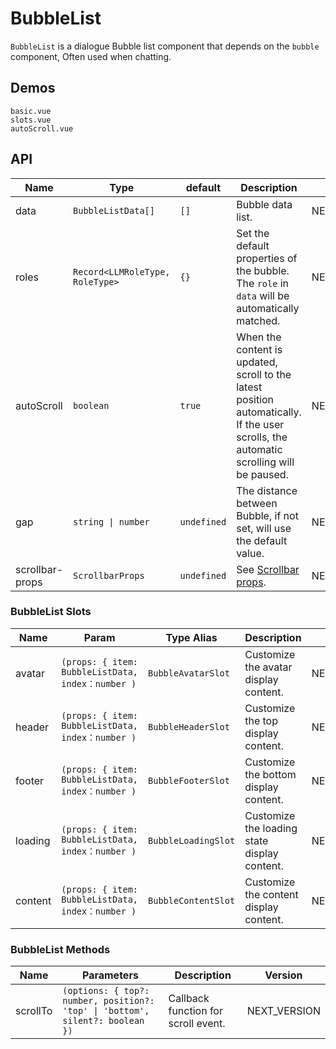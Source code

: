 # BubbleList

`BubbleList` is a dialogue Bubble list component that depends on the `bubble` component, Often used when chatting.

## Demos

```demo
basic.vue
slots.vue
autoScroll.vue
```

## API

| Name | Type | default | Description | Version |
| --- | --- | --- | --- | --- |
| data | `BubbleListData[]` | `[]` | Bubble data list. | NEXT_VERSION |
| roles | `Record<LLMRoleType, RoleType>` | `{}` | Set the default properties of the bubble. The `role` in `data` will be automatically matched. | NEXT_VERSION |
| autoScroll | `boolean` | `true` | When the content is updated, scroll to the latest position automatically. If the user scrolls, the automatic scrolling will be paused. | NEXT_VERSION |
| gap | `string \| number` | `undefined` | The distance between Bubble, if not set, will use the default value. | NEXT_VERSION |
| scrollbar-props | `ScrollbarProps` | `undefined` | See [Scrollbar props](scrollbar#Scrollbar-Props). | NEXT_VERSION |

### BubbleList Slots

| Name | Param | Type Alias | Description | Version |
| --- | --- | --- | --- | --- |
| avatar | `(props: { item: BubbleListData, index：number )` | `BubbleAvatarSlot` | Customize the avatar display content. | NEXT_VERSION |
| header | `(props: { item: BubbleListData, index：number )` | `BubbleHeaderSlot` | Customize the top display content. | NEXT_VERSION |
| footer | `(props: { item: BubbleListData, index：number )` | `BubbleFooterSlot` | Customize the bottom display content. | NEXT_VERSION |
| loading | `(props: { item: BubbleListData, index：number )` | `BubbleLoadingSlot` | Customize the loading state display content. | NEXT_VERSION |
| content | `(props: { item: BubbleListData, index：number )` | `BubbleContentSlot` | Customize the content display content. | NEXT_VERSION |

### BubbleList Methods

| Name | Parameters | Description | Version |
| --- | --- | --- | --- |
| scrollTo | `(options: { top?: number, position?: 'top' \| 'bottom', silent?: boolean })` | Callback function for scroll event. | NEXT_VERSION |
